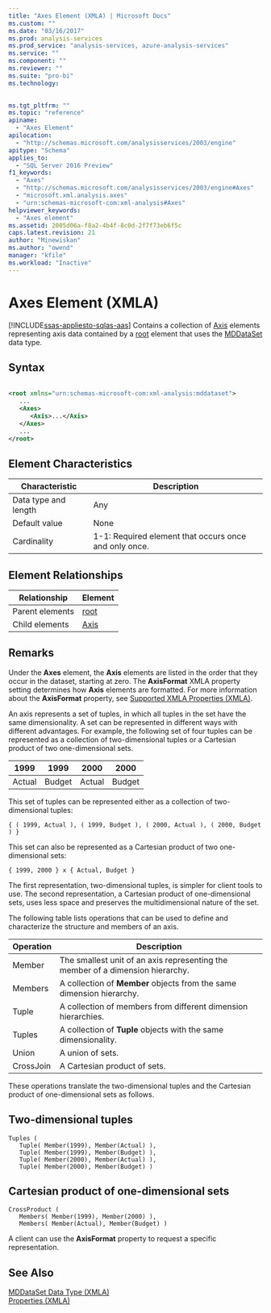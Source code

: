 ```yaml
---
title: "Axes Element (XMLA) | Microsoft Docs"
ms.custom: ""
ms.date: "03/16/2017"
ms.prod: analysis-services
ms.prod_service: "analysis-services, azure-analysis-services"
ms.service: ""
ms.component: ""
ms.reviewer: ""
ms.suite: "pro-bi"
ms.technology: 
  

ms.tgt_pltfrm: ""
ms.topic: "reference"
apiname: 
  - "Axes Element"
apilocation: 
  - "http://schemas.microsoft.com/analysisservices/2003/engine"
apitype: "Schema"
applies_to: 
  - "SQL Server 2016 Preview"
f1_keywords: 
  - "Axes"
  - "http://schemas.microsoft.com/analysisservices/2003/engine#Axes"
  - "microsoft.xml.analysis.axes"
  - "urn:schemas-microsoft-com:xml-analysis#Axes"
helpviewer_keywords: 
  - "Axes element"
ms.assetid: 2005d06a-f8a2-4b4f-8c0d-2f7f73eb6f5c
caps.latest.revision: 21
author: "Minewiskan"
ms.author: "owend"
manager: "kfile"
ms.workload: "Inactive"
---
```

# Axes Element (XMLA)
[!INCLUDE[ssas-appliesto-sqlas-aas](../../../includes/ssas-appliesto-sqlas-aas.md)]
  Contains a collection of [Axis](../../../analysis-services/xmla/xml-elements-properties/axis-element-xmla.md) elements representing axis data contained by a [root](../../../analysis-services/xmla/xml-elements-properties/root-element-xmla.md) element that uses the [MDDataSet](../../../analysis-services/xmla/xml-data-types/mddataset-data-type-xmla.md) data type.  
  
## Syntax  
  
```xml  
  
<root xmlns="urn:schemas-microsoft-com:xml-analysis:mddataset">  
   ...  
   <Axes>  
      <Axis>...</Axis>  
   </Axes>  
   ...  
</root>  
```  
  
## Element Characteristics  
  
|Characteristic|Description|  
|--------------------|-----------------|  
|Data type and length|Any|  
|Default value|None|  
|Cardinality|1-1: Required element that occurs once and only once.|  
  
## Element Relationships  
  
|Relationship|Element|  
|------------------|-------------|  
|Parent elements|[root](../../../analysis-services/xmla/xml-elements-properties/root-element-xmla.md)|  
|Child elements|[Axis](../../../analysis-services/xmla/xml-elements-properties/axis-element-xmla.md)|  
  
## Remarks  
 Under the **Axes** element, the **Axis** elements are listed in the order that they occur in the dataset, starting at zero. The **AxisFormat** XMLA property setting determines how **Axis** elements are formatted. For more information about the **AxisFormat** property, see [Supported XMLA Properties &#40;XMLA&#41;](../../../analysis-services/xmla/xml-elements-properties/propertylist-element-supported-xmla-properties.md).  
  
 An axis represents a set of tuples, in which all tuples in the set have the same dimensionality. A set can be represented in different ways with different advantages. For example, the following set of four tuples can be represented as a collection of two-dimensional tuples or a Cartesian product of two one-dimensional sets.  
  
|1999|1999|2000|2000|  
|----------|----------|----------|----------|  
|Actual|Budget|Actual|Budget|  
  
 This set of tuples can be represented either as a collection of two-dimensional tuples:  
  
```  
{ ( 1999, Actual ), ( 1999, Budget ), ( 2000, Actual ), ( 2000, Budget ) }  
```  
  
 This set can also be represented as a Cartesian product of two one-dimensional sets:  
  
```  
{ 1999, 2000 } x { Actual, Budget }  
```  
  
 The first representation, two-dimensional tuples, is simpler for client tools to use. The second representation, a Cartesian product of one-dimensional sets, uses less space and preserves the multidimensional nature of the set.  
  
 The following table lists operations that can be used to define and characterize the structure and members of an axis.  
  
|Operation|Description|  
|---------------|-----------------|  
|Member|The smallest unit of an axis representing the member of a dimension hierarchy.|  
|Members|A collection of **Member** objects from the same dimension hierarchy.|  
|Tuple|A collection of members from different dimension hierarchies.|  
|Tuples|A collection of **Tuple** objects with the same dimensionality.|  
|Union|A union of sets.|  
|CrossJoin|A Cartesian product of sets.|  
  
 These operations translate the two-dimensional tuples and the Cartesian product of one-dimensional sets as follows.  
  
## Two-dimensional tuples  
  
```  
Tuples (  
   Tuple( Member(1999), Member(Actual) ),  
   Tuple( Member(1999), Member(Budget) ),  
   Tuple( Member(2000), Member(Actual) ),  
   Tuple( Member(2000), Member(Budget) )  
```  
  
## Cartesian product of one-dimensional sets  
  
```  
CrossProduct (  
   Members( Member(1999), Member(2000) ),  
   Members( Member(Actual), Member(Budget) )  
```  
  
 A client can use the **AxisFormat** property to request a specific representation.  
  
## See Also  
 [MDDataSet Data Type &#40;XMLA&#41;](../../../analysis-services/xmla/xml-data-types/mddataset-data-type-xmla.md)   
 [Properties &#40;XMLA&#41;](../../../analysis-services/xmla/xml-elements-properties/xml-elements-properties.md)  
  
  
